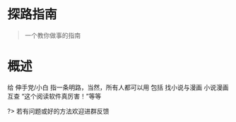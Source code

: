 # 探路指南
> 一个教你做事的指南

# 概述
给 伸手党/小白 指一条明路，当然，所有人都可以用
包括 找小说与漫画 小说漫画互查 “这个阅读软件真厉害！”等等

?> 若有问题或好的方法欢迎进群反馈
